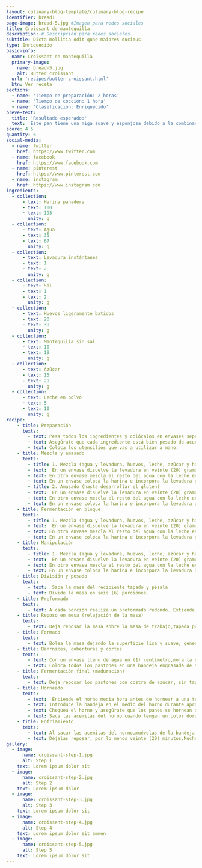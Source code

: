 ```yaml
---
layout: culinary-blog-template/culinary-blog-recipe
identifier: bread1
page-image: bread-5.jpg #Imagen para redes sociales
title: Croissant de mantequilla
description: # Descripcion para redes sociales.
subtitle: Dicta mollitia odit quae maiores ducimus!
type: Enriquecido
basic-info:
  name: Croissant de mantequilla
  primary-image:
    name: bread-5.jpg
    alt: Butter croissant
  url: 'recipes/butter-croissant.html'
  btn: Ver receta
sections:
  - name: 'Tiempo de preparación: 2 horas'
  - name: 'Tiempo de cocción: 1 hora'
  - name: 'Clasificación: Enriquecido'
breve-text:
  title: 'Resultado esperado:'
  text: 'Este pan tiene una miga suave y esponjosa debido a la combinación de leche, huevo y mantequilla y tiene un sabor ligeramente dulce. La corteza es crocante por el azúcar. ​Este pan es la compañía perfecta para un vaso de leche, para los más pequeños, o con un café como más te guste.'
score: 4.5
quantity: 6 
social-media:
  - name: twitter
    href: https://www.twitter.com
  - name: facebook
    href: https://www.facebook.com
  - name: pinterest
    href: https://www.pinterest.com
  - name: instagram
    href: https://www.instagram.com
ingredients:
  - collection:
      - text: Harina panadera
      - text: 100
      - text: 193
        unity: g
  - collection:
      - text: Agua
      - text: 35
      - text: 67
        unity: g
  - collection:
      - text: Levadura instántanea
      - text: 1
      - text: 2
        unity: g
  - collection:
      - text: Sal
      - text: 1
      - text: 2
        unity: g
  - collection:
      - text: Huevos ligeramente batidos
      - text: 20
      - text: 39
        unity: g
  - collection:
      - text: Mantequilla sin sal
      - text: 10
      - text: 19
        unity: g
  - collection:
      - text: Azúcar
      - text: 15
      - text: 29
        unity: g
  - collection:
      - text: Leche en polvo
      - text: 5
      - text: 10
        unity: g
recipe:
    - title: Preparación
      texts:
        - text: Pesa todos los ingredientes y colócalos en envases separados
        - text: Asegúrate que cada ingrediente está bien pesado de acuerdo a la fórmula.​ Una falla en las medidas afecta significativamente el resultado.
        - text: Coloca los utensilios que vas a utilizar a mano.
    - title: Mezcla y amasado
      texts: 
        - title: 1. Mezcla (agua y levadura, huevos, leche, azúcar y harina)
        - text:  En un envase disuelve la levadura en veinte (20) gramos de agua de los sesenta y siete (67) gramos de la receta.
        - text: En otro envase mezcla el resto del agua con la leche en polvo, el huevo y la azúcar hasta disolver.
        - text: En un envase coloca la harina e incorpora la levadura disuelta y luego la mezcla de agua, leche, huevos y azúcar. Mezcla hasta obtener una textura homogénea.
        - title: 2. Amasado (hasta desarrollar el gluten)   
        - text:  En un envase disuelve la levadura en veinte (20) gramos de agua de los sesenta y siete (67) gramos de la receta.
        - text: En otro envase mezcla el resto del agua con la leche en polvo, el huevo y la azúcar hasta disolver.
        - text: En un envase coloca la harina e incorpora la levadura disuelta y luego la mezcla de agua, leche, huevos y azúcar. Mezcla hasta obtener una textura homogénea.
    - title: Fermentación en bloque
      texts: 
        - title: 1. Mezcla (agua y levadura, huevos, leche, azúcar y harina)
        - text:  En un envase disuelve la levadura en veinte (20) gramos de agua de los sesenta y siete (67) gramos de la receta.
        - text: En otro envase mezcla el resto del agua con la leche en polvo, el huevo y la azúcar hasta disolver.
        - text: En un envase coloca la harina e incorpora la levadura disuelta y luego la mezcla de agua, leche, huevos y azúcar. Mezcla hasta obtener una textura homogénea.
    - title: Manipulación
      texts: 
        - title: 1. Mezcla (agua y levadura, huevos, leche, azúcar y harina)
        - text:  En un envase disuelve la levadura en veinte (20) gramos de agua de los sesenta y siete (67) gramos de la receta.
        - text: En otro envase mezcla el resto del agua con la leche en polvo, el huevo y la azúcar hasta disolver.
        - text: En un envase coloca la harina e incorpora la levadura disuelta y luego la mezcla de agua, leche, huevos y azúcar. Mezcla hasta obtener una textura homogénea.  
    - title: División y pesado
      texts: 
        - text:  Saca la masa del recipiente tapado y pésala
        - text: Divide la masa en seis (6) porciones.
    - title: Preformado
      texts:
        - text: A cada porción realiza un ​preformado redondo.​ Extiende la porción con el lado liso por debajo y desgasifica con la palma de la mano, realiza pliegues desde los bordes al centro para formar una bola de nuevo. Voltea la bola (el lado liso por arriba), ​bolea​ un poco sin generar mucha tensión y tápalas con una bolsa plástica.
    - title: Reposo en mesa (relajación de la masa)
      texts:
        - text: Deja reposar la masa sobre la mesa de trabajo,tapada por diez (10) minutos.
    - title: Formado
      texts:
        - text: Bolea​ la masa dejando la superficie lisa y suave, genera un poco de tensión sin exagerar. Cuando hay mucha tensión la masa se puede desgarrar (se rompen los alvéolos) cuando crece en el horno.
    - title: Banrnices, coberturas y cortes
      texts:
        - text: Con un envase lleno de agua un (1) centímetro,moja la superficie de cada pastón y en otro recipiente lleno de azúcar dos (2) centímetros coloca el pastón lleno de agua para crear la corteza de azúcar.
        - text: Coloca todos los pastones en una bandeja engrasada de tres en tres separados medio centímetro uno de otro de cada lado. En la fermentación se pegarán y crecerán hacia arriba.
    - title: Fermentación final (maduración)
      texts:
        - text: Deja reposar los pastones con costra de azúcar, sin tapar, aproximadamente por una (1) hora en un lugar fresco, sin corrientes de aire, a una temperatura entre 24oC y 27oC o hasta que supere la ​prueba de maduración con el dedo​.
    - title: Horneado
      texts: 
        - text:  Enciende el horno media hora antes de hornear a una temperatura de 180oC-355oF. Si tienes un medidor de temperatura en el horno es mejor para conocer la temperatura real del horno.
        - text: Introduce la bandeja en el medio del horno durante aproximadamente 15 a 20 minutos.
        - text: Chequea el horno y asegúrate que los panes se hornean de manera uniforme, mueve la bandeja o dale vueltas si hace falta para lograr que se horneen uniformemente.
        - text: Saca las acemitas del horno cuando tengan un color dorado a tu gusto.
    - title: Enfriamiento
      texts:
        - text: Al sacar las acemitas del horno,muévelas de la bandeja a una rejilla o tabla de madera, en un lugar cálido, queremos que se enfríen y evitar que se condense el aire. Esto genera una miga húmeda y definitivamente daña el resultado.
        - text: Déjalas reposar, por lo menos veinte (20) minutos.Mucha paciencia! Ya están casi listas. Disfruten las acemitas!!!!
gallery:
  - image:
      name: croissant-step-1.jpg
      alt: Step 1   
    text: Lorem ipsum dolor sit 
  - image:
      name: croissant-step-2.jpg
      alt: Step 2  
    text: Lorem ipsum dolor
  - image:
      name: croissant-step-3.jpg
      alt: Step 3 
    text: Lorem ipsum dolor sit  
  - image:
      name: croissant-step-4.jpg
      alt: Step 4  
    text: Lorem ipsum dolor sit ammen 
  - image:
      name: croissant-step-5.jpg
      alt: Step 5  
    text: Lorem ipsum dolor sit 
---
```



